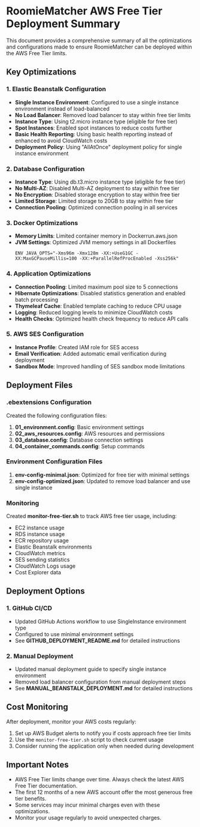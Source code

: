 # RoomieMatcher AWS Free Tier Deployment Summary

This document provides a comprehensive summary of all the optimizations and configurations made to ensure RoomieMatcher can be deployed within the AWS Free Tier limits.

## Key Optimizations

### 1. Elastic Beanstalk Configuration
- **Single Instance Environment**: Configured to use a single instance environment instead of load-balanced
- **No Load Balancer**: Removed load balancer to stay within free tier limits
- **Instance Type**: Using t2.micro instance type (eligible for free tier)
- **Spot Instances**: Enabled spot instances to reduce costs further
- **Basic Health Reporting**: Using basic health reporting instead of enhanced to avoid CloudWatch costs
- **Deployment Policy**: Using "AllAtOnce" deployment policy for single instance environment

### 2. Database Configuration
- **Instance Type**: Using db.t3.micro instance type (eligible for free tier)
- **No Multi-AZ**: Disabled Multi-AZ deployment to stay within free tier
- **No Encryption**: Disabled storage encryption to stay within free tier
- **Limited Storage**: Limited storage to 20GB to stay within free tier
- **Connection Pooling**: Optimized connection pooling in all services

### 3. Docker Optimizations
- **Memory Limits**: Limited container memory in Dockerrun.aws.json
- **JVM Settings**: Optimized JVM memory settings in all Dockerfiles
  ```
  ENV JAVA_OPTS="-Xms96m -Xmx128m -XX:+UseG1GC -XX:MaxGCPauseMillis=100 -XX:+ParallelRefProcEnabled -Xss256k"
  ```

### 4. Application Optimizations
- **Connection Pooling**: Limited maximum pool size to 5 connections
- **Hibernate Optimizations**: Disabled statistics generation and enabled batch processing
- **Thymeleaf Cache**: Enabled template caching to reduce CPU usage
- **Logging**: Reduced logging levels to minimize CloudWatch costs
- **Health Checks**: Optimized health check frequency to reduce API calls

### 5. AWS SES Configuration
- **Instance Profile**: Created IAM role for SES access
- **Email Verification**: Added automatic email verification during deployment
- **Sandbox Mode**: Improved handling of SES sandbox mode limitations

## Deployment Files

### .ebextensions Configuration
Created the following configuration files:
1. **01_environment.config**: Basic environment settings
2. **02_aws_resources.config**: AWS resources and permissions
3. **03_database.config**: Database connection settings
4. **04_container_commands.config**: Setup commands

### Environment Configuration Files
1. **env-config-minimal.json**: Optimized for free tier with minimal settings
2. **env-config-optimized.json**: Updated to remove load balancer and use single instance

### Monitoring
Created **monitor-free-tier.sh** to track AWS free tier usage, including:
- EC2 instance usage
- RDS instance usage
- ECR repository usage
- Elastic Beanstalk environments
- CloudWatch metrics
- SES sending statistics
- CloudWatch Logs usage
- Cost Explorer data

## Deployment Options

### 1. GitHub CI/CD
- Updated GitHub Actions workflow to use SingleInstance environment type
- Configured to use minimal environment settings
- See **GITHUB_DEPLOYMENT_README.md** for detailed instructions

### 2. Manual Deployment
- Updated manual deployment guide to specify single instance environment
- Removed load balancer configuration from manual deployment steps
- See **MANUAL_BEANSTALK_DEPLOYMENT.md** for detailed instructions

## Cost Monitoring

After deployment, monitor your AWS costs regularly:
1. Set up AWS Budget alerts to notify you if costs approach free tier limits
2. Use the `monitor-free-tier.sh` script to check current usage
3. Consider running the application only when needed during development

## Important Notes

- AWS Free Tier limits change over time. Always check the latest AWS Free Tier documentation.
- The first 12 months of a new AWS account offer the most generous free tier benefits.
- Some services may incur minimal charges even with these optimizations.
- Monitor your usage regularly to avoid unexpected charges. 